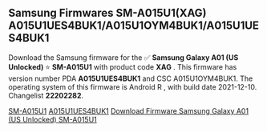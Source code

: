 <h2>Samsung Firmwares SM-A015U1(XAG) A015U1UES4BUK1/A015U1OYM4BUK1/A015U1UES4BUK1</h2>
Download the Samsung firmware for the ✅ <strong>Samsung Galaxy A01 (US Unlocked) </strong> ⭐ <strong>SM-A015U1</strong> with product code <strong>XAG</strong> . This firmware has version number PDA <strong>A015U1UES4BUK1</strong> and CSC A015U1OYM4BUK1. The operating system of this firmware is Android R , with build date 2021-12-10. Changelist <strong>22202282</strong>.


[SM-A015U1](https://samfirm.shop/samsung/model/SM-A015U1)
[A015U1UES4BUK1](https://samfirm.shop/samsung/pda/A015U1UES4BUK1)
[Download Firmware Samsung Galaxy A01 (US Unlocked) SM-A015U1](https://samfirm.shop/samsung/firmware/481695)

